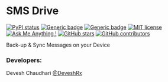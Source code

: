 # SMS Drive

[![PyPI status](https://img.shields.io/pypi/status/ansicolortags.svg)](https://play.google.com/store/apps/details?id=devesh.ephrine.backup.sms)
[![Generic badge](https://img.shields.io/badge/Beta_Version-0.0.1-yellow.svg)](https://play.google.com/store/apps/details?id=devesh.ephrine.backup.sms) [![Generic badge](https://img.shields.io/badge/Download-APK-green.svg)](https://github.com/ephrine/SMS-Drive/raw/master/APK/release/app-release.apk)  [![MIT license](https://img.shields.io/badge/License-MIT-blue.svg)](https://github.com/ephrine/SMS-Drive/blob/master/LICENSE) [![Ask Me Anything !](https://img.shields.io/badge/Ask%20me-anything-1abc9c.svg)](https://GitHub.com/deveshrx) [![GitHub stars](https://img.shields.io/github/stars/Naereen/StrapDown.js.svg?style=social&label=Star&maxAge=2592000)](https://github.com/ephrine/SMS-Drive/stargazers/) [![GitHub contributors](https://img.shields.io/github/contributors/Naereen/StrapDown.js.svg)](https://github.com/ephrine/SMS-Drive/graphs/contributors/)


Back-up &amp; Sync Messages on your Device



### Developers:
Devesh Chaudhari [@DeveshRx](https://GitHub.com/deveshrx)

